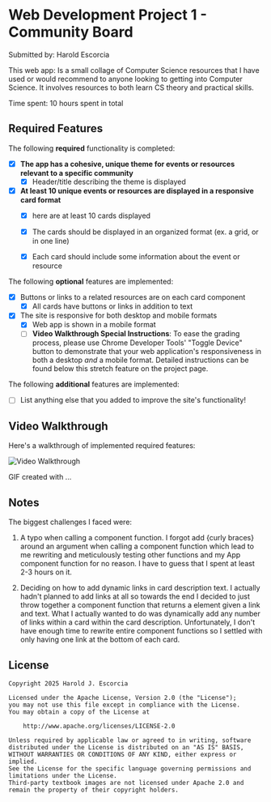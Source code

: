 # Web Development Project 1 - Community Board

Submitted by: Harold Escorcia

This web app: Is a small collage of Computer Science resources that I have used or would recommend to anyone looking to getting into Computer Science. It involves resources to both learn CS theory and practical skills. 

Time spent: 10 hours spent in total

## Required Features

The following **required** functionality is completed:

- [X] **The app has a cohesive, unique theme for events or resources relevant to a specific community**
  - [X] Header/title describing the theme is displayed
- [X] **At least 10 unique events or resources are displayed in a responsive card format**
  - [X] here are at least 10 cards displayed 
  - [X] The cards should be displayed in an organized format (ex. a grid, or in one line)
  - [X] Each card should include some information about the event or resource


The following **optional** features are implemented:

- [X] Buttons or links to a related resources are on each card component
  - [X] All cards have buttons or links in addition to text
- [X] The site is responsive for both desktop and mobile formats
  - [X] Web app is shown in a mobile format
  - [ ] **Video Walkthrough Special Instructions**: To ease the grading process, please use Chrome Developer Tools' "Toggle Device" button to demonstrate that your web application's responsiveness in both a desktop *and* a mobile format. Detailed instructions can be found below this stretch feature on the project page. 

The following **additional** features are implemented:

* [ ] List anything else that you added to improve the site's functionality!

## Video Walkthrough

Here's a walkthrough of implemented required features:

<img src='http://i.imgur.com/link/to/your/gif/file.gif' title='Video Walkthrough' width='' alt='Video Walkthrough' />

<!-- Replace this with whatever GIF tool you used! -->
GIF created with ...  
<!-- Recommended tools:
[Kap](https://getkap.co/) for macOS
[ScreenToGif](https://www.screentogif.com/) for Windows
[peek](https://github.com/phw/peek) for Linux. -->

## Notes

The biggest challenges I faced were:

1. A typo when calling a component function. I forgot add {curly braces} around an argument when calling a component function which lead to me rewriting and meticulously testing other functions and my App component function for no reason. I have to guess that I spent at least 2-3 hours on it. 

2. Deciding on how to add dynamic links in card description text. I actually hadn't planned to add links at all so towards the end I decided to just throw together a component function that returns a <a> element given a link and text. What I actually wanted to do was dynamically add any number of links within a card within the card description. Unfortunately, I don't have enough time to rewrite entire component functions so I settled with only having one link at the bottom of each card. 

## License

    Copyright 2025 Harold J. Escorcia

    Licensed under the Apache License, Version 2.0 (the "License");
    you may not use this file except in compliance with the License.
    You may obtain a copy of the License at

        http://www.apache.org/licenses/LICENSE-2.0

    Unless required by applicable law or agreed to in writing, software
    distributed under the License is distributed on an "AS IS" BASIS,
    WITHOUT WARRANTIES OR CONDITIONS OF ANY KIND, either express or implied.
    See the License for the specific language governing permissions and
    limitations under the License.
    Third-party textbook images are not licensed under Apache 2.0 and remain the property of their copyright holders. 